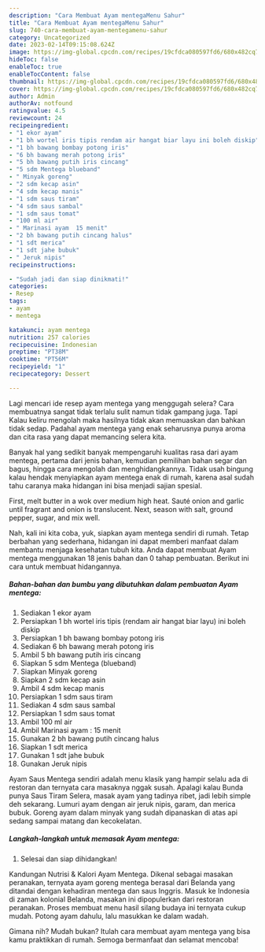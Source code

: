 ```yaml
---
description: "Cara Membuat Ayam mentegaMenu Sahur"
title: "Cara Membuat Ayam mentegaMenu Sahur"
slug: 740-cara-membuat-ayam-mentegamenu-sahur
category: Uncategorized
date: 2023-02-14T09:15:08.624Z
image: https://img-global.cpcdn.com/recipes/19cfdca080597fd6/680x482cq70/ayam-mentega-foto-resep-utama.jpg
hideToc: false
enableToc: true
enableTocContent: false
thumbnail: https://img-global.cpcdn.com/recipes/19cfdca080597fd6/680x482cq70/ayam-mentega-foto-resep-utama.jpg
cover: https://img-global.cpcdn.com/recipes/19cfdca080597fd6/680x482cq70/ayam-mentega-foto-resep-utama.jpg
author: Admin
authorAv: notfound
ratingvalue: 4.5
reviewcount: 24
recipeingredient:
- "1 ekor ayam"
- "1 bh wortel iris tipis rendam air hangat biar layu ini boleh diskip"
- "1 bh bawang bombay potong iris"
- "6 bh bawang merah potong iris"
- "5 bh bawang putih iris cincang"
- "5 sdm Mentega blueband"
- " Minyak goreng"
- "2 sdm kecap asin"
- "4 sdm kecap manis"
- "1 sdm saus tiram"
- "4 sdm saus sambal"
- "1 sdm saus tomat"
- "100 ml air"
- " Marinasi ayam  15 menit"
- "2 bh bawang putih cincang halus"
- "1 sdt merica"
- "1 sdt jahe bubuk"
- " Jeruk nipis"
recipeinstructions:

- "Sudah jadi dan siap dinikmati!"
categories:
- Resep
tags:
- ayam
- mentega

katakunci: ayam mentega 
nutrition: 257 calories
recipecuisine: Indonesian
preptime: "PT38M"
cooktime: "PT56M"
recipeyield: "1"
recipecategory: Dessert

---
```



Lagi mencari ide resep ayam mentega yang menggugah selera? Cara membuatnya sangat tidak terlalu sulit namun tidak gampang juga. Tapi Kalau keliru mengolah maka hasilnya tidak akan memuaskan dan bahkan tidak sedap. Padahal ayam mentega yang enak seharusnya punya aroma dan cita rasa yang dapat memancing selera kita.


Banyak hal yang sedikit banyak mempengaruhi kualitas rasa dari ayam mentega, pertama dari jenis bahan, kemudian pemilihan bahan segar dan bagus, hingga cara mengolah dan menghidangkannya. Tidak usah bingung kalau hendak menyiapkan ayam mentega enak di rumah, karena asal sudah tahu caranya maka hidangan ini bisa menjadi sajian spesial.

First, melt butter in a wok over medium high heat. Sauté onion and garlic until fragrant and onion is translucent. Next, season with salt, ground pepper, sugar, and mix well.


Nah, kali ini kita coba, yuk, siapkan ayam mentega sendiri di rumah. Tetap berbahan yang sederhana, hidangan ini dapat memberi manfaat dalam membantu menjaga kesehatan tubuh kita. Anda dapat membuat Ayam mentega menggunakan 18 jenis bahan dan 0 tahap pembuatan. Berikut ini cara untuk membuat hidangannya.

<!--inarticleads1-->

##### Bahan-bahan dan bumbu yang dibutuhkan dalam pembuatan Ayam mentega:

1. Sediakan 1 ekor ayam
1. Persiapkan 1 bh wortel iris tipis (rendam air hangat biar layu) ini boleh diskip
1. Persiapkan 1 bh bawang bombay potong iris
1. Sediakan 6 bh bawang merah potong iris
1. Ambil 5 bh bawang putih iris cincang
1. Siapkan 5 sdm Mentega (blueband)
1. Siapkan  Minyak goreng
1. Siapkan 2 sdm kecap asin
1. Ambil 4 sdm kecap manis
1. Persiapkan 1 sdm saus tiram
1. Sediakan 4 sdm saus sambal
1. Persiapkan 1 sdm saus tomat
1. Ambil 100 ml air
1. Ambil  Marinasi ayam : 15 menit
1. Gunakan 2 bh bawang putih cincang halus
1. Siapkan 1 sdt merica
1. Gunakan 1 sdt jahe bubuk
1. Gunakan  Jeruk nipis


Ayam Saus Mentega sendiri adalah menu klasik yang hampir selalu ada di restoran dan ternyata cara masaknya nggak susah. Apalagi kalau Bunda punya Saus Tiram Selera, masak ayam yang tadinya ribet, jadi lebih simple deh sekarang. Lumuri ayam dengan air jeruk nipis, garam, dan merica bubuk. Goreng ayam dalam minyak yang sudah dipanaskan di atas api sedang sampai matang dan kecokelatan. 

<!--inarticleads2-->

##### Langkah-langkah untuk memasak Ayam mentega:


1. Selesai dan siap dihidangkan!

Kandungan Nutrisi &amp; Kalori Ayam Mentega. Dikenal sebagai masakan peranakan, ternyata ayam goreng mentega berasal dari Belanda yang ditandai dengan kehadiran mentega dan saus Inggris. Masuk ke Indonesia di zaman kolonial Belanda, masakan ini dipopulerkan dari restoran peranakan. Proses membuat menu hasil silang budaya ini ternyata cukup mudah. Potong ayam dahulu, lalu masukkan ke dalam wadah. 

Gimana nih? Mudah bukan? Itulah cara membuat ayam mentega yang bisa kamu praktikkan di rumah. Semoga bermanfaat dan selamat mencoba!

